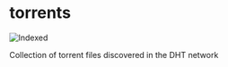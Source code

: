 torrents 
========
![Indexed](https://img.shields.io/badge/indexed-244139-blue)

Collection of torrent files discovered in the DHT network
